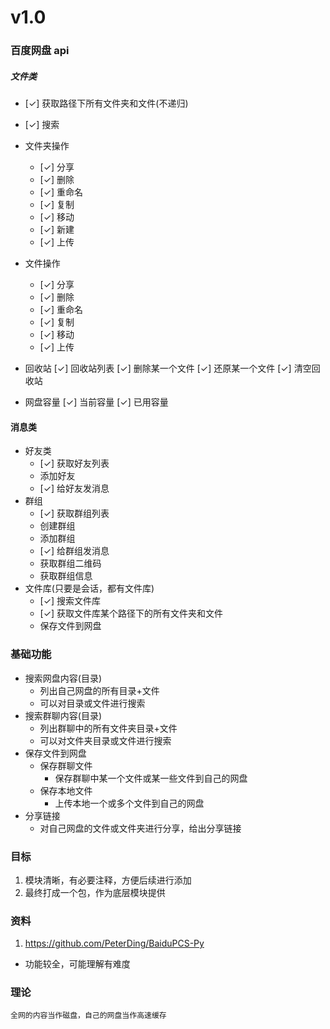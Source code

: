 # v1.0

### 百度网盘 api

##### 文件类

- [✓] 获取路径下所有文件夹和文件(不递归)
- [✓] 搜索

- 文件夹操作
  - [✓] 分享
  - [✓] 删除
  - [✓] 重命名
  - [✓] 复制
  - [✓] 移动
  - [✓] 新建
  - [✓] 上传
- 文件操作
  - [✓] 分享
  - [✓] 删除
  - [✓] 重命名
  - [✓] 复制
  - [✓] 移动
  - [✓] 上传
- 回收站
  [✓] 回收站列表
  [✓] 删除某一个文件
  [✓] 还原某一个文件
  [✓] 清空回收站
- 网盘容量
  [✓] 当前容量
  [✓] 已用容量

#### 消息类

- 好友类
  - [✓] 获取好友列表
  - 添加好友
  - [✓] 给好友发消息
- 群组
  - [✓] 获取群组列表
  - 创建群组
  - 添加群组
  - [✓] 给群组发消息
  - 获取群组二维码
  - 获取群组信息
- 文件库(只要是会话，都有文件库)
  - [✓] 搜索文件库
  - [✓] 获取文件库某个路径下的所有文件夹和文件
  - 保存文件到网盘

### 基础功能

- 搜索网盘内容(目录)
  - 列出自己网盘的所有目录+文件
  - 可以对目录或文件进行搜索
- 搜索群聊内容(目录)
  - 列出群聊中的所有文件夹目录+文件
  - 可以对文件夹目录或文件进行搜索
- 保存文件到网盘
  - 保存群聊文件
    - 保存群聊中某一个文件或某一些文件到自己的网盘
  - 保存本地文件
    - 上传本地一个或多个文件到自己的网盘
- 分享链接
  - 对自己网盘的文件或文件夹进行分享，给出分享链接

### 目标

1. 模块清晰，有必要注释，方便后续进行添加
2. 最终打成一个包，作为底层模块提供

### 资料

1. https://github.com/PeterDing/BaiduPCS-Py

- 功能较全，可能理解有难度

### 理论

    全网的内容当作磁盘，自己的网盘当作高速缓存
